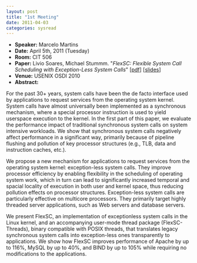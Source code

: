 ```yaml
---
layout: post
title: "1st Meeting"
date: 2011-04-03
categories: sysread
---
```


<div>
<div>
<ul>
	<li><strong>Speaker:</strong> Marcelo Martins</li>
	<li><strong>Date:</strong> April 5th, 2011 (Tuesday)</li>
	<li><strong>Room:</strong> CIT 506</li>
	<li><strong>Paper:</strong> Livio Soares, Michael Stummm. "<em>FlexSC: Flexible System Call Scheduling with Exception-Less System Calls</em>" [<a href="http://www.usenix.org/events/osdi10/tech/full_papers/Soares.pdf" target="_blank">pdf</a>] [<a href="http://www.usenix.org/event/osdi10/tech/slides/soares.pdf">slides</a>]</li>
	<li><strong>Venue:</strong> USENIX OSDI 2010</li>
	<li><strong>Abstract:</strong></li>
</ul>
For the past 30+ years, system calls have been the de facto interface used by applications to request services from the operating system kernel. System calls have almost universally been implemented as a synchronous mechanism, where a special processor instruction is used to yield userspace execution to the kernel. In the first part of this paper, we evaluate the performance impact of traditional synchronous system calls on system intensive workloads. We show that synchronous system calls negatively affect performance in a significant way, primarily because of pipeline flushing and pollution of key processor structures (e.g., TLB, data and instruction caches, etc.).

<!--more-->

We propose a new mechanism for applications to request services from the operating system kernel: exception-less system calls. They improve processor efficiency by enabling flexibility in the scheduling of operating system work, which in turn can lead to significantly increased temporal and spacial locality of execution in both user and kernel space, thus reducing pollution effects on processor structures. Exception-less system calls are particularly effective on multicore processors. They primarily target highly threaded server applications, such as Web servers and database servers.

We present FlexSC, an implementation of exceptionless system calls in the Linux kernel, and an accompanying user-mode thread package (FlexSC-Threads), binary compatible with POSIX threads, that translates legacy synchronous system calls into exception-less ones transparently to applications. We show how FlexSC improves performance of Apache by up to 116%, MySQL by up to 40%, and BIND by up to 105% while requiring no modifications to the applications.

</div>
</div>
&nbsp;
